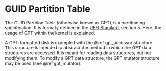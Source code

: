 GUID Partition Table
====================

The GUID Partition Table (otherwise known as GPT), is a partitioning specification.
It is formally defined in the [UEFI Standard](http://www.uefi.org/sites/default/files/resources/UEFI%202_5.pdf), section 5.
Here, the usage of GPT within the kernel is explained.

A GPT-formatted disk is exampled with the @ref gpt_accessor structure.
This structure is intended to abstract the method in which the GPT data
structures are accessed. It is meant for reading data structures, but not
modifying them. To modify a GPT data structure, the GPT mutator structure
may be used (see @ref gpt_mutator).
